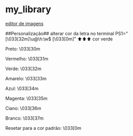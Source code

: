 # my_library
[editor de imagens](https://www.upscale.media/)


##Personalização##
alterar cor da letra no terminal
PS1="\[\033[32m\]\u@\h:\w\$ \[\033[0m\]"
       ⬆️⬆️⬆️
      cor verde

Preto: \033[30m

Vermelho: \033[31m

Verde: \033[32m

Amarelo: \033[33m

Azul: \033[34m

Magenta: \033[35m

Ciano: \033[36m

Branco: \033[37m

Resetar para a cor padrão: \033[0m
